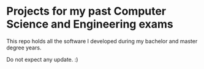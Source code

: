 # Projects for my past Computer Science and Engineering exams

This repo holds all the software I developed during my bachelor and master degree years.

Do not expect any update. :)
